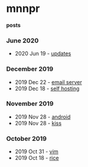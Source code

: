 # mnnpr

**posts**

### June 2020
- 2020 Jun 19 - [updates](/updates.html)

### December 2019
- 2019 Dec 22 - [email server](/email.html)
- 2019 Dec 18 - [self hosting](/selfhosting.html)

### November 2019
- 2019 Nov 28 - [android](/android.html)
- 2019 Nov 28 - [kiss](/kiss.html)

### October 2019
- 2019 Oct 31 - [vim](/vim.html)
- 2019 Oct 18 - [rice](/rice.html)
